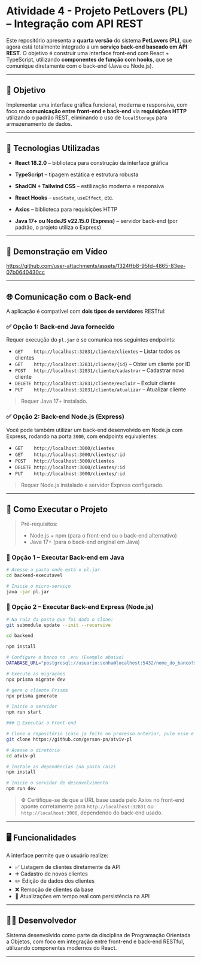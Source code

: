 # Atividade 4 - Projeto PetLovers (PL) – Integração com API REST

Este repositório apresenta a **quarta versão** do sistema **PetLovers (PL)**, que agora está totalmente integrado a um **serviço back-end baseado em API REST**. O objetivo é construir uma interface front-end com React + TypeScript, utilizando **componentes de função com hooks**, que se comunique diretamente com o back-end (Java ou Node.js).

---

## 🎯 Objetivo

Implementar uma interface gráfica funcional, moderna e responsiva, com foco na **comunicação entre front-end e back-end** via **requisições HTTP** utilizando o padrão REST, eliminando o uso de `localStorage` para armazenamento de dados.

---

## 🧰 Tecnologias Utilizadas

- **React 18.2.0** – biblioteca para construção da interface gráfica

- **TypeScript** – tipagem estática e estrutura robusta  
- **ShadCN + Tailwind CSS** – estilização moderna e responsiva  
- **React Hooks** – `useState`, `useEffect`, etc.  
- **Axios** – biblioteca para requisições HTTP  
- **Java 17+ ou NodeJS v22.15.0 (Express)** – servidor back-end (por padrão, o projeto utiliza o Express)

---

## 🎥 Demonstração em Vídeo





https://github.com/user-attachments/assets/1324ffb8-95fd-4865-83ee-07b0640430cc




---

## 🌐 Comunicação com o Back-end

A aplicação é compatível com **dois tipos de servidores** RESTful:

### ✅ Opção 1: Back-end Java fornecido

Requer execução do `pl.jar` e se comunica nos seguintes endpoints:

- `GET    http://localhost:32831/cliente/clientes` – Listar todos os clientes  
- `GET    http://localhost:32831/cliente/{id}` – Obter um cliente por ID  
- `POST   http://localhost:32831/cliente/cadastrar` – Cadastrar novo cliente  
- `DELETE http://localhost:32831/cliente/excluir` – Excluir cliente  
- `PUT    http://localhost:32831/cliente/atualizar` – Atualizar cliente  

> Requer Java 17+ instalado.

### ✅ Opção 2: Back-end Node.js (Express)

Você pode também utilizar um back-end desenvolvido em Node.js com Express, rodando na porta `3000`, com endpoints equivalentes:

- `GET    http://localhost:3000/clientes`  
- `GET    http://localhost:3000/clientes/:id`  
- `POST   http://localhost:3000/clientes`  
- `DELETE http://localhost:3000/clientes/:id`  
- `PUT    http://localhost:3000/clientes/:id`  

> Requer Node.js instalado e servidor Express configurado.

---

## 🚀 Como Executar o Projeto

> Pré-requisitos:
> - Node.js + npm (para o front-end ou o back-end alternativo)
> - Java 17+ (para o back-end original em Java)

### 🔹 Opção 1 – Executar Back-end em Java

```bash
# Acesse a pasta onde está o pl.jar
cd backend-executavel

# Inicie o micro-serviço
java -jar pl.jar
```

### 🔹 Opção 2 – Executar Back-end Express (Node.js)

```bash
# Na raiz da pasta que foi dado o clone: 
git submodule update --init --recursive

cd backend

npm install

# Configure o banco no .env (Exemplo abaixo)
DATABASE_URL="postgresql://usuario:senha@localhost:5432/nome_do_banco?schema=public"

# Execute as migrações
npx prisma migrate dev

# gere o cliente Prisma 
npx prisma generate

# Inicie o servidor
npm run start

### 🔹 Executar o Front-end

# Clone o repositório (caso ja feito no processo anterior, pule esse e o proximo passo)
git clone https://github.com/gerson-pn/atviv-pl

# Acesse o diretório
cd atviv-pl

# Instale as dependências (na pasta raiz)
npm install

# Inicie o servidor de desenvolvimento
npm run dev
```

> ⚙️ Certifique-se de que a URL base usada pelo Axios no front-end aponte corretamente para `http://localhost:32831` ou `http://localhost:3000`, dependendo do back-end usado.

---

## 🖥️ Funcionalidades

A interface permite que o usuário realize:

- ✅ Listagem de clientes diretamente da API  
- ➕ Cadastro de novos clientes  
- ✏️ Edição de dados dos clientes  
- ❌ Remoção de clientes da base  
- 🔄 Atualizações em tempo real com persistência na API

---

## 👨‍💻 Desenvolvedor

Sistema desenvolvido como parte da disciplina de Programação Orientada a Objetos, com foco em integração entre front-end e back-end RESTful, utilizando componentes modernos do React.

---

